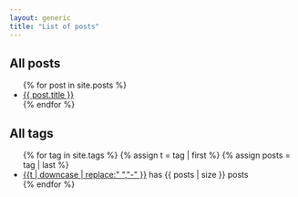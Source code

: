 ```yaml
---
layout: generic
title: "List of posts"
---
```


## All posts

<ul>
  {% for post in site.posts %}
    <li>
      <a href="{{ post.url }}">{{ post.title }}</a>
    </li>
  {% endfor %}
</ul>

## All tags

<ul class="tags">
{% for tag in site.tags %}
  {% assign t = tag | first %}
  {% assign posts = tag | last %}
  <li><a href="/tags/{{t | downcase | replace:' ','-' }}.html">{{t | downcase | replace:" ","-" }}</a> has {{ posts | size }} posts</li>
{% endfor %}
</ul>


